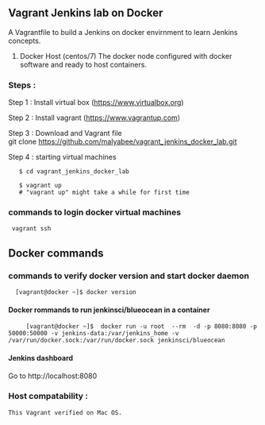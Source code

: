 ## Vagrant Jenkins lab on Docker 
 A Vagrantfile to build a Jenkins   on docker  envirnment to learn Jenkins concepts.  
 
1. Docker Host  (centos/7)
    The docker node configured with docker software and ready to host containers. 
    

### Steps :  
  Step 1 :  Install virtual box (https://www.virtualbox.org)

  Step 2 :  Install vagrant  (https://www.vagrantup.com)

  Step 3 :  Download and  Vagrant file  
       git clone https://github.com/malyabee/vagrant_jenkins_docker_lab.git  

  Step 4  : starting virtual machines 

       $ cd vagrant_jenkins_docker_lab
 
       $ vagrant up
       # "vagrant up" might take a while for first time

### commands to login docker virtual machines
    

     vagrant ssh 
     
     
## Docker commands       
###  commands to verify docker version  and start docker daemon
      [vagrant@docker ~]$ docker version
       

       
       
   
   
#### Docker rommands to run jenkinsci/blueocean in a  container  
         [vagrant@docker ~]$  docker run -u root  --rm  -d -p 8080:8080 -p 50000:50000 -v jenkins-data:/var/jenkins_home -v /var/run/docker.sock:/var/run/docker.sock jenkinsci/blueocean
         



#### Jenkins dashboard

Go to http://localhost:8080

### Host compatability :

    This Vagrant verified on Mac OS.


